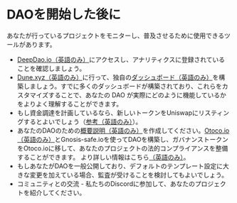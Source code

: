 # DAOを開始した後に

あなたが行っているプロジェクトをモニターし、普及させるために使用できるツールがあります。

* [DeepDao.io（英語のみ）](https://deepdao.io/organizations)にアクセスし、アナリティクスに登録されていることを確認しましょう。
* [Dune.xyz（英語のみ）](https://dune.com/browse/dashboards)に行って、独自の[ダッシュボード（英語のみ）](https://dune.com/browse/dashboards?q=aragon)を構築しましょう。すでに多くのダッシュボードが構築されており、これらをカスタマイズすることで、あなたの DAO が実際にどのように機能しているかをよりよく理解することができます。
* もし資金調達を計画しているなら、新しいトークンをUniswapにリスティングするとよいでしょう（[参考（英語のみ）](https://www.leewayhertz.com/tokens-on-uniswap-exchange/)）。
* あなたのDAOのための[概要説明（英語のみ）](https://a16z.com/2022/05/23/dao-legal-frameworks-entity-features-selection/)を作成してください。[Otoco.io（英語のみ）](https://otoco.io/)とGnosis-safe.ioを使ってDAOを構築し、ガバナンストークンをOtoco.ioに移して、あなたのプロジェクトの法的コンプライアンスを整備することができます。 より詳しい情報はこちら[（英語のみ）](https://documentation.aragon.org/products/aragon-client/things-to-do-after-youve-started-a-dao/adding-a-new-token-for-legal-integration)。
* もしあなたがDAOを一般公開しており、デフォルトのテンプレート設定に大きな変更を加えている場合、監査が受けることを検討してもよいでしょう。
* コミュニティとの交流 - 私たちのDiscordに参加して、あなたのプロジェクトを紹介してください。
